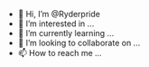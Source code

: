 - 👋 Hi, I’m @Ryderpride
- 👀 I’m interested in ...
- 🌱 I’m currently learning ...
- 💞️ I’m looking to collaborate on ...
- 📫 How to reach me ...

<!---
Ryderpride/Ryderpride is a ✨ special ✨ repository because its `README.md` (this file) appears on your GitHub profile.
You can click the Preview link to take a look at your changes.
--->

